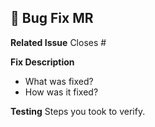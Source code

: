 ## 🔧 Bug Fix MR

**Related Issue**
Closes #<issue-number>

**Fix Description**
- What was fixed?
- How was it fixed?

**Testing**
Steps you took to verify.
